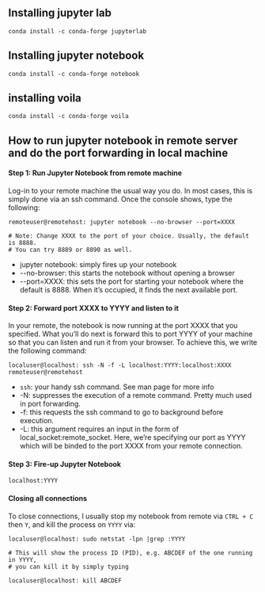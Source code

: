 ## Installing jupyter lab
```
conda install -c conda-forge jupyterlab
```
## Installing jupyter notebook
```
conda install -c conda-forge notebook
```
## installing voila
```
conda install -c conda-forge voila
```
## How to run jupyter notebook in remote server and do the port forwarding in local machine

#### Step 1: Run Jupyter Notebook from remote machine
Log-in to your remote machine the usual way you do. In most cases, this is simply done via an ssh command. Once the console shows, type the following:
```
remoteuser@remotehost: jupyter notebook --no-browser --port=XXXX

# Note: Change XXXX to the port of your choice. Usually, the default is 8888. 
# You can try 8889 or 8890 as well.
```
- jupyter notebook: simply fires up your notebook
- --no-browser: this starts the notebook without opening a browser
- --port=XXXX: this sets the port for starting your notebook where the default is 8888. When it’s occupied, it finds the next available port.

#### Step 2: Forward port XXXX to YYYY and listen to it
In your remote, the notebook is now running at the port XXXX that you specified. What you’ll do next is forward this to port YYYY of your machine so that you can listen and run it from your browser. To achieve this, we write the following command:
```
localuser@localhost: ssh -N -f -L localhost:YYYY:localhost:XXXX remoteuser@remotehost
```
- `ssh`: your handy ssh command. See man page for more info
- -N: suppresses the execution of a remote command. Pretty much used in port forwarding.
- -f: this requests the ssh command to go to background before execution.
- -L: this argument requires an input in the form of local_socket:remote_socket. Here, we’re specifying our port as YYYY which will be binded to the port XXXX from your remote connection.

#### Step 3: Fire-up Jupyter Notebook
```
localhost:YYYY
```

#### Closing all connections
To close connections, I usually stop my notebook from remote via `CTRL + C` then `Y`, and kill the process on `YYYY` via:
```
localuser@localhost: sudo netstat -lpn |grep :YYYY

# This will show the process ID (PID), e.g. ABCDEF of the one running in YYYY,
# you can kill it by simply typing

localuser@localhost: kill ABCDEF
```
